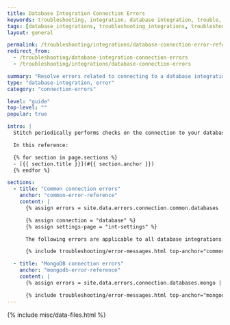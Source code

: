 ```yaml
---
title: Database Integration Connection Errors
keywords: troubleshooting, integration, database integration, trouble, issue, help, error, errors, connection issue, connection
tags: [database_integrations, troubleshooting_integrations, troubleshooting_errors]
layout: general

permalink: /troubleshooting/integrations/database-connection-error-reference
redirect_from: 
  - /troubleshooting/database-integration-connection-errors
  - /troubleshooting/integrations/database-connection-errors

summary: "Resolve errors related to connecting to a database integration."
type: "database-integration, error"
category: "connection-errors"

level: "guide"
top-level: ""
popular: true

intro: |
  Stitch periodically performs checks on the connection to your database to ensure the connection remains active and healthy. Below are some of the most common errors you might see if Stitch has trouble performing the connection check to your database and how to resolve them.

  In this reference:

  {% for section in page.sections %}
  - [{{ section.title }}](#{{ section.anchor }})
  {% endfor %}

sections:
  - title: "Common connection errors"
    anchor: "common-error-reference"
    content: |
      {% assign errors = site.data.errors.connection.common.databases | sort_natural:"message" %}

      {% assign connection = "database" %}
      {% assign settings-page = "int-settings" %}

      The following errors are applicable to all database integrations:

      {% include troubleshooting/error-messages.html top-anchor="common-error-reference" display-name="Common" %}

  - title: "MongoDB connection errors"
    anchor: "mongodb-error-reference"
    content: |
      {% assign errors = site.data.errors.connection.databases.mongo | sort_natural:"message" %}

      {% include troubleshooting/error-messages.html top-anchor="mongodb-error-reference" display-name="MongoDB" %}
---
```

{% include misc/data-files.html %}